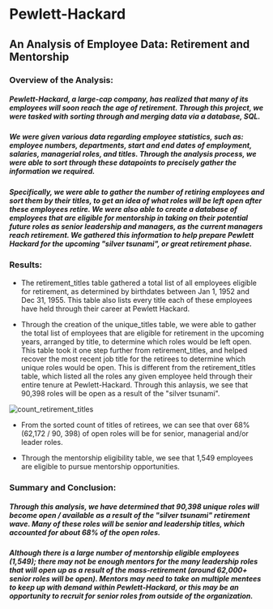 # Pewlett-Hackard
## An Analysis of Employee Data: Retirement and Mentorship

### Overview of the Analysis:
##### Pewlett-Hackard, a large-cap company, has realized that many of its employees will soon reach the age of retirement. Through this project, we were tasked with sorting through and merging data via a database, SQL. 

##### We were given various data regarding employee statistics, such as: employee numbers, departments, start and end dates of employment, salaries, managerial roles, and titles. Through the analysis process, we were able to sort through these datapoints to precisely gather the information we required. 

##### Specifically, we were able to gather the number of retiring employees and sort them by their titles, to get an idea of what roles will be left open after these employees retire. We were also able to create a database of employees that are eligible for mentorship in taking on their potential future roles as senior leadership and managers, as the current managers reach retirement. We gathered this information to help prepare Pewlett Hackard for the upcoming "silver tsunami", or great retirement phase. 

### Results:

* The retirement_titles table gathered a total list of all employees eligible for retirement, as determined by birthdates between Jan 1, 1952 and Dec 31, 1955. This table also lists every title each of these employees have held through their career at Pewlett Hackard. 

* Through the creation of the unique_titles table, we were able to gather the total list of employees that are eligible for retirement in the upcoming years, arranged by title, to determine which roles would be left open. This table took it one step further from retirement_titles, and helped recover the most recent job title for the retirees to determine which unique roles would be open. This is different from the retirement_titles table, which listed all the roles any given employee held through their entire tenure at Pewlett-Hackard. Through this anlaysis, we see that 90,398 roles will be open as a result of the "silver tsunami". 

![count_retirement_titles](/Users/zina/Desktop/Count_Retiree_Titles)
* From the sorted count of titles of retirees, we can see that over 68% (62,172 / 90, 398) of open roles will be for senior, managerial and/or leader roles. 

*  Through the mentorship eligibility table, we see that 1,549 employees are eligible to pursue mentorship opportunities.


### Summary and Conclusion:
##### Through this analysis, we have determined that 90,398 unique roles will become open / available as a result of the "silver tsunami" retirement wave. Many of these roles will be senior and leadership titles, which accounted for about 68% of the open roles. 

##### Although there is a large number of mentorship eligible employees (1,549); there may not be enough mentors for the many leadership roles that will open up as a result of the mass-retirement (around 62,000+ senior roles will be open). Mentors may need to take on multiple mentees to keep up with demand within Pewlett-Hackard, or this may be an opportunity to recruit for senior roles from outside of the organization.


